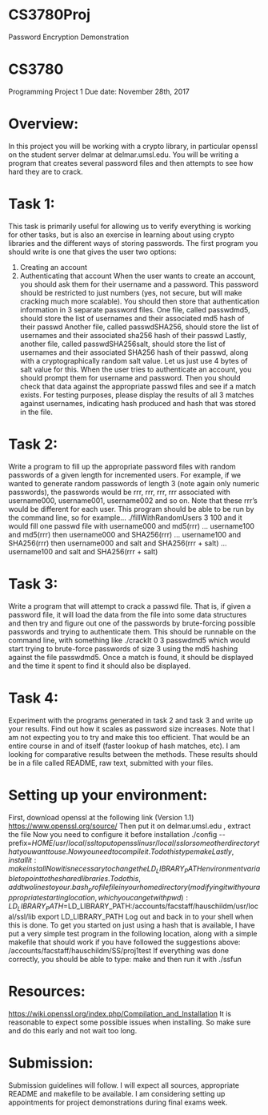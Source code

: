 # CS3780Proj
Password Encryption Demonstration

# CS3780
Programming Project 1
Due date: November 28th, 2017
# Overview:
In this project you will be working with a crypto library, in particular openssl on the student
server delmar at delmar.umsl.edu. You will be writing a program that creates several password
files and then attempts to see how hard they are to crack.
# Task 1:
This task is primarily useful for allowing us to verify everything is working for other tasks, but is
also an exercise in learning about using crypto libraries and the different ways of storing
passwords.
The first program you should write is one that gives the user two options:
1) Creating an account
2) Authenticating that account
When the user wants to create an account, you should ask them for their username and a
password. This password should be restricted to just numbers (yes, not secure, but will make
cracking much more scalable). You should then store that authentication information in 3
separate password files.
One file, called passwdmd5, should store the list of usernames and their associated md5 hash of
their passwd
Another file, called passwdSHA256, should store the list of usernames and their associated
sha256 hash of their passwd
Lastly, another file, called passwdSHA256salt, should store the list of usernames and their
associated SHA256 hash of their passwd, along with a cryptographically random salt value. Let
us just use 4 bytes of salt value for this.
When the user tries to authenticate an account, you should prompt them for username and
password. Then you should check that data against the appropriate passwd files and see if a
match exists. For testing purposes, please display the results of all 3 matches against usernames,
indicating hash produced and hash that was stored in the file.
# Task 2:
Write a program to fill up the appropriate password files with random passwords of a given
length for incremented users. For example, if we wanted to generate random passwords of length
3 (note again only numeric passwords), the passwords would be rrr, rrr, rrr, rrr associated with
username000, username001, username002 and so on. Note that these rrr’s would be different for
each user. This program should be able to be run by the command line, so for example…
./fillWithRandomUsers 3 100
and it would fill one passwd file with
username000 and md5(rrr)
…
username100 and md5(rrr)
then
username000 and SHA256(rrr)
…
username100 and SHA256(rrr)
then
username000 and salt and SHA256(rrr + salt)
…
username100 and salt and SHA256(rrr + salt)
# Task 3:
Write a program that will attempt to crack a passwd file. That is, if given a password file, it will
load the data from the file into some data structures and then try and figure out one of the
passwords by brute-forcing possible passwords and trying to authenticate them.
This should be runnable on the command line, with something like
./crackIt 0 3 passwdmd5
which would start trying to brute-force passwords of size 3 using the md5 hashing against the file
passwdmd5. Once a match is found, it should be displayed and the time it spent to find it should
also be displayed.
# Task 4:
Experiment with the programs generated in task 2 and task 3 and write up your results. Find out
how it scales as password size increases. Note that I am not expecting you to try and make this
too efficient. That would be an entire course in and of itself (faster lookup of hash matches, etc).
I am looking for comparative results between the methods. These results should be in a file
called README, raw text, submitted with your files.
# Setting up your environment:
First, download openssl at the following link (Version 1.1)
https://www.openssl.org/source/
Then put it on delmar.umsl.edu , extract the file
Now you need to configure it before installation
./config --prefix=$HOME/usr/local/ssl
to put openssl in usr/local/ssl or some other directory that you want to use.
Now you need to compile it. To do this type
make
Lastly, install it:
make install
Now it is necessary to change the LD_LIBRARY_PATH environment variable to point to the
shared libraries. To do this, add two lines to your .bash_profile file in your home directory
(modifying it with your appropriate starting location, which you can get with pwd):
LD_LIBRARY_PATH=$LD_LIBRARY_PATH:/accounts/facstaff/hauschildm/usr/local/ssl/lib
export LD_LIBRARY_PATH
Log out and back in to your shell when this is done.
To get you started on just using a hash that is available, I have put a very simple test program in
the following location, along with a simple makefile that should work if you have followed the
suggestions above:
/accounts/facstaff/hauschildm/SS/proj1test
If everything was done correctly, you should be able to type:
make
and then run it with
./ssfun
# Resources:
https://wiki.openssl.org/index.php/Compilation_and_Installation
It is reasonable to expect some possible issues when installing. So make sure and do this early
and not wait too long.
# Submission:
Submission guidelines will follow. I will expect all sources, appropriate README and makefile
to be available. I am considering setting up appointments for project demonstrations during final
exams week.
